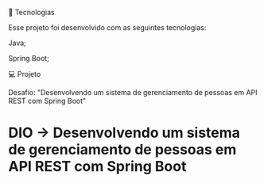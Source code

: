 



🚀 Tecnologias

Esse projeto foi desenvolvido com as seguintes tecnologias:

Java;

Spring Boot;



💻 Projeto

Desafio: "Desenvolvendo um sistema de gerenciamento de pessoas em API REST com Spring Boot"

# DIO -> Desenvolvendo um sistema de gerenciamento de pessoas em API REST com Spring Boot

